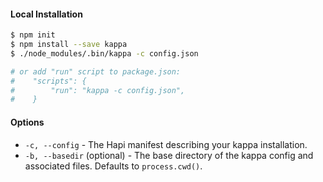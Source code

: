 #### Local Installation
```bash
$ npm init
$ npm install --save kappa
$ ./node_modules/.bin/kappa -c config.json

# or add "run" script to package.json:
#    "scripts": {
#        "run": "kappa -c config.json",
#    }
```


#### Options
- `-c, --config` - The Hapi manifest describing your kappa installation.
- `-b, --basedir` (optional) - The base directory of the kappa config and associated files. Defaults to `process.cwd()`.


